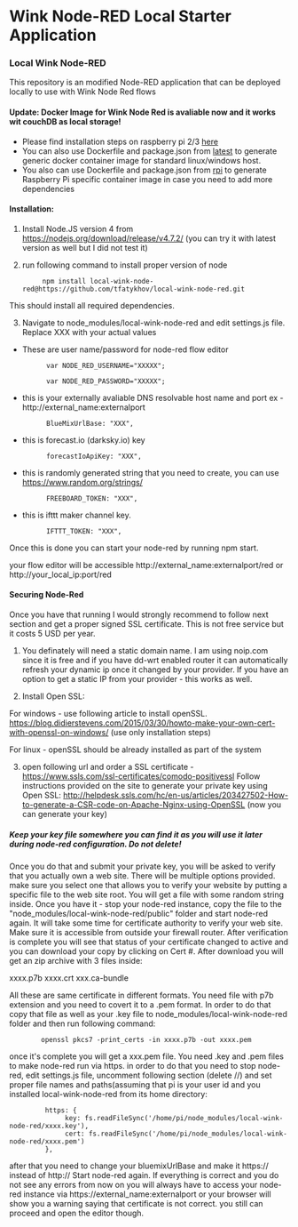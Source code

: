 Wink Node-RED Local Starter Application
====================================

### Local Wink Node-RED 
This repository is an modified  Node-RED application that can be deployed locally to use with Wink Node Red flows



#### Update: Docker Image for Wink Node Red is avaliable now and it works wit couchDB as local storage!
* Please find installation steps on raspberry pi 2/3  [here](docker/readme.md)
* You can also use Dockerfile and package.json from [latest](/docker/latest) to generate generic docker container image for standard linux/windows host.
* You also can use Dockerfile and package.json from [rpi](/docker/rpi) to generate Raspberry Pi specific container image in case you need to add more dependencies


#### Installation:




1. Install Node.JS version 4 from https://nodejs.org/download/release/v4.7.2/ (you can try it with latest version as well but I did not test it)

2. run following command to install proper version of node

            npm install local-wink-node-red@https://github.com/tfatykhov/local-wink-node-red.git

This should install all required dependencies.

3. Navigate to node_modules/local-wink-node-red and edit settings.js file. Replace XXX with your actual values
- These are user name/password for node-red flow editor
      
            var NODE_RED_USERNAME="XXXXX";

            var NODE_RED_PASSWORD="XXXXX";

- this is your externally avaliable DNS resolvable host name and port ex - http://external_name:externalport
       
            BlueMixUrlBase: "XXX",  
       
- this is forecast.io (darksky.io) key
       
            forecastIoApiKey: "XXX", 
       
- this is randomly generated string that you need to create, you can use https://www.random.org/strings/         
       
            FREEBOARD_TOKEN: "XXX", 
       
- this is ifttt maker channel key.       
        
            IFTTT_TOKEN: "XXX", 
        
Once this is done you can start your node-red by running npm start.

your flow editor will be accessible  http://external_name:externalport/red or http://your_local_ip:port/red


#### Securing Node-Red
Once you have that running I would strongly recommend to follow next section and get a proper signed SSL certificate. This is not free service but it costs 5 USD per year. 

1. You definately will need a static domain name. I am using noip.com since it is free and if you have dd-wrt enabled router it can automatically refresh your dynamic ip once it changed by your provider.
If you have an option to get a static IP from your provider - this works as well.

2. Install Open SSL:

For windows - use following article to install openSSL.
https://blog.didierstevens.com/2015/03/30/howto-make-your-own-cert-with-openssl-on-windows/ (use only installation steps)

For linux - openSSL should be already installed as part of the system

3. open following url and order a SSL certificate - https://www.ssls.com/ssl-certificates/comodo-positivessl
Follow instructions provided on the site to generate your private key using Open SSL:
http://helpdesk.ssls.com/hc/en-us/articles/203427502-How-to-generate-a-CSR-code-on-Apache-Nginx-using-OpenSSL (now you can generate your key)

##### Keep your key file somewhere you can find it as you will use it later during node-red configuration. Do not delete!

Once you do that and submit your private key, you will be asked to verify that you actually own a web site. There will be multiple options provided. make sure you select one that allows you to verify your website by putting
a specific file to the web site root. You will get a file with some random string inside. Once you have it - stop your node-red instance, copy the file to the "node_modules/local-wink-node-red/public" folder and start node-red again.
It will take some time for certificate authority to verify your web site. Make sure it is accessible from outside your firewall router.
After verification is complete you will see that status of your certificate changed to active and you can download your copy by clicking on Cert #.
After download you will get an zip archive with 3 files inside:

xxxx.p7b
xxxx.crt
xxx.ca-bundle

All these are same certificate in different formats.
You need file with p7b extension and you need to covert it to a .pem format.
In order to do that copy that file as well as your .key file to node_modules/local-wink-node-red folder and then run following command:

            openssl pkcs7 -print_certs -in xxxx.p7b -out xxxx.pem

once it's complete you will get a xxx.pem file. You need .key and .pem files to make node-red run via https.
in order to do that you need to stop node-red, edit settings.js file, uncomment following section (delete //) and set proper file names and paths(assuming that pi is your user id and you installed local-wink-node-red from its home directory:

             https: {
                  key: fs.readFileSync('/home/pi/node_modules/local-wink-node-red/xxxx.key'),
                  cert: fs.readFileSync('/home/pi/node_modules/local-wink-node-red/xxxx.pem')
             },

after that you need to change your bluemixUrlBase and make it https:// instead of http://
Start node-red again.
If everything is correct and you do not see any errors from now on you will always have to access your node-red instance via https://external_name:externalport or your browser will show you a warning saying that certificate is not correct.
you still can proceed and open the editor though.
